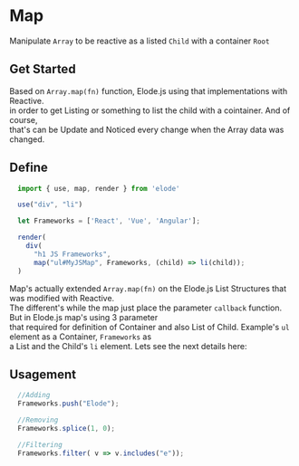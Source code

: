 # Map
Manipulate `Array` to be reactive as a listed `Child` with a container `Root`

## Get Started
Based on `Array.map(fn)` function, Elode.js using that implementations with Reactive. <br>
in order to get Listing or something to list the child with a cointainer. And of course, <br>
that's can be Update and Noticed every change when the Array data was changed.

## Define
```javascript
  import { use, map, render } from 'elode'

  use("div", "li")

  let Frameworks = ['React', 'Vue', 'Angular'];

  render(
    div(
      "h1 JS Frameworks",
      map("ul#MyJSMap", Frameworks, (child) => li(child));
  )
```
Map's actually extended `Array.map(fn)` on the Elode.js List Structures that was modified with Reactive. <br>
The different's while the map just place the parameter `callback` function. But in Elode.js map's using 3 parameter <br>
that required for definition of Container and also List of Child. Example's `ul` element as a Container, `Frameworks` as <br>
a List and the Child's `li` element. Lets see the next details here:

## Usagement
```javascript
  //Adding
  Frameworks.push("Elode");

  //Removing
  Frameworks.splice(1, 0);

  //Filtering
  Frameworks.filter( v => v.includes("e"));
```
